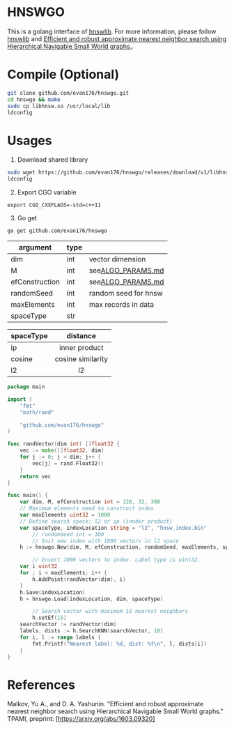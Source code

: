 # HNSWGO
This is a golang interface of [hnswlib](https://github.com/nmslib/hnswlib). For more information, please follow [hnswlib](https://github.com/nmslib/hnswlib) and [Efficient and robust approximate nearest neighbor search using Hierarchical Navigable Small World graphs.](https://arxiv.org/abs/1603.09320).

# Compile (Optional)
```bash
git clone github.com/evan176/hnswgo.git
cd hnswgo && make
sudo cp libhnsw.so /usr/local/lib
ldconfig
```
# Usages
1. Download shared library
```bash
sudo wget https://github.com/evan176/hnswgo/releases/download/v1/libhnsw.so -P /usr/local/lib/
ldconfig
```
2. Export CGO variable
```
export CGO_CXXFLAGS=-std=c++11
```
3. Go get
```
go get github.com/evan176/hnswgo
```

| argument       | type | |
| -------------- | ---- | ----- |
| dim            | int  | vector dimension |
| M              | int  | see[ALGO_PARAMS.md](https://github.com/nmslib/hnswlib/blob/master/ALGO_PARAMS.md) |
| efConstruction | int  | see[ALGO_PARAMS.md](https://github.com/nmslib/hnswlib/blob/master/ALGO_PARAMS.md) |
| randomSeed     | int  | random seed for hnsw |
| maxElements    | int  | max records in data |
| spaceType      | str  | |

| spaceType | distance          |
| --------- |:-----------------:|
| ip        | inner product     |
| cosine    | cosine similarity |
| l2        | l2                |

```go
package main

import (
	"fmt"
	"math/rand"

	"github.com/evan176/hnswgo"
)

func randVector(dim int) []float32 {
	vec := make([]float32, dim)
	for j := 0; j < dim; j++ {
		vec[j] = rand.Float32()
	}
	return vec
}

func main() {
	var dim, M, efConstruction int = 128, 32, 300
	// Maximum elements need to construct index
	var maxElements uint32 = 1000
	// Define search space: l2 or ip (innder product)
	var spaceType, indexLocation string = "l2", "hnsw_index.bin"
        // randomSeed int = 100
        // Init new index with 1000 vectors in l2 space
	h := hnswgo.New(dim, M, efConstruction, randomSeed, maxElements, spaceType)

        // Insert 1000 vectors to index. Label type is uint32.
	var i uint32
	for ; i < maxElements; i++ {
		h.AddPoint(randVector(dim), i)
	}
	h.Save(indexLocation)
	h = hnswgo.Load(indexLocation, dim, spaceType)

        // Search vector with maximum 10 nearest neighbors
        h.setEf(15)
	searchVector := randVector(dim)
	labels, dists := h.SearchKNN(searchVector, 10)
	for i, l := range labels {
		fmt.Printf("Nearest label: %d, dist: %f\n", l, dists[i])
	}
}
```

# References
Malkov, Yu A., and D. A. Yashunin. "Efficient and robust approximate nearest neighbor search using Hierarchical Navigable Small World graphs." TPAMI, preprint: [https://arxiv.org/abs/1603.09320]
